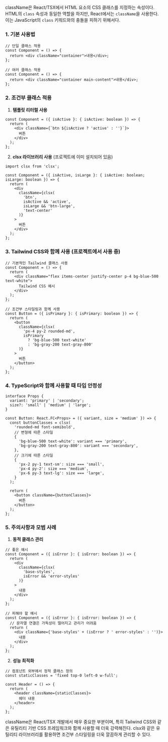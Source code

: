 className은 React/TSX에서 HTML 요소의 CSS 클래스를 지정하는 속성이다. HTML의 `class` 속성과 동일한 역할을 하지만, React에서는 `className`을 사용한다. 이는 JavaScript의 `class` 키워드와의 충돌을 피하기 위해서다.

### 1. 기본 사용법

```textmate
// 단일 클래스 적용
const Component = () => {
  return <div className="container">내용</div>;
};

// 여러 클래스 적용
const Component = () => {
  return <div className="container main-content">내용</div>;
};
```

### 2. 조건부 클래스 적용

1. **템플릿 리터럴 사용**
```textmate
const Component = ({ isActive }: { isActive: boolean }) => {
  return (
    <div className={`btn ${isActive ? 'active' : ''}`}>
      버튼
    </div>
  );
};
```

2. **clsx 라이브러리 사용** (프로젝트에 이미 설치되어 있음)
```textmate
import clsx from 'clsx';

const Component = ({ isActive, isLarge }: { isActive: boolean; isLarge: boolean }) => {
  return (
    <div
      className={clsx(
        'btn',
        isActive && 'active',
        isLarge && 'btn-large',
        'text-center'
      )}
    >
      버튼
    </div>
  );
};
```

### 3. Tailwind CSS와 함께 사용 (프로젝트에서 사용 중)

```textmate
// 기본적인 Tailwind 클래스 사용
const Component = () => {
  return (
    <div className="flex items-center justify-center p-4 bg-blue-500 text-white">
      Tailwind CSS 예시
    </div>
  );
};

// 조건부 스타일링과 함께 사용
const Button = ({ isPrimary }: { isPrimary: boolean }) => {
  return (
    <button
      className={clsx(
        'px-4 py-2 rounded-md',
        isPrimary 
          ? 'bg-blue-500 text-white' 
          : 'bg-gray-200 text-gray-800'
      )}
    >
      버튼
    </button>
  );
};
```

### 4. TypeScript와 함께 사용할 때 타입 안정성

```textmate
interface Props {
  variant: 'primary' | 'secondary';
  size?: 'small' | 'medium' | 'large';
}

const Button: React.FC<Props> = ({ variant, size = 'medium' }) => {
  const buttonClasses = clsx(
    'rounded-md font-semibold',
    // 변형에 따른 스타일
    {
      'bg-blue-500 text-white': variant === 'primary',
      'bg-gray-200 text-gray-800': variant === 'secondary',
    },
    // 크기에 따른 스타일
    {
      'px-2 py-1 text-sm': size === 'small',
      'px-4 py-2': size === 'medium',
      'px-6 py-3 text-lg': size === 'large',
    }
  );

  return (
    <button className={buttonClasses}>
      버튼
    </button>
  );
};
```

### 5. 주의사항과 모범 사례

1. **동적 클래스 관리**
```textmate
// 좋은 예시
const Component = ({ isError }: { isError: boolean }) => {
  return (
    <div
      className={clsx(
        'base-styles',
        isError && 'error-styles'
      )}
    >
      내용
    </div>
  );
};

// 피해야 할 예시
const Component = ({ isError }: { isError: boolean }) => {
  // 문자열 연결은 가독성이 떨어지고 관리가 어려움
  return (
    <div className={'base-styles' + (isError ? ' error-styles' : '')}>
      내용
    </div>
  );
};
```

2. **성능 최적화**
```textmate
// 컴포넌트 외부에서 정적 클래스 정의
const staticClasses = 'fixed top-0 left-0 w-full';

const Header = () => {
  return (
    <header className={staticClasses}>
      헤더 내용
    </header>
  );
};
```

className은 React/TSX 개발에서 매우 중요한 부분이며, 특히 Tailwind CSS와 같은 유틸리티 기반 CSS 프레임워크와 함께 사용할 때 더욱 강력해진다. clsx와 같은 유틸리티 라이브러리를 활용하면 조건부 스타일링을 더욱 깔끔하게 관리할 수 있다.